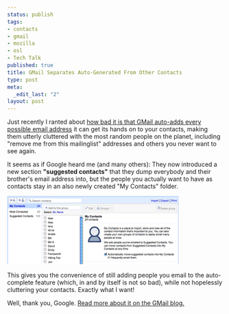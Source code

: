 ```yaml
--- 
status: publish
tags: 
- contacts
- gmail
- mozilla
- osl
- Tech Talk
published: true
title: GMail Separates Auto-Generated From Other Contacts
type: post
meta: 
  _edit_last: "2"
layout: post
---
```

Just recently I ranted about <a href="http://fredericiana.com/2008/06/05/dear-gmail/">how bad it is that GMail auto-adds every possible email address</a> it can get its hands on to your contacts, making them utterly cluttered with the most random people on the planet, including "remove me from this mailinglist" addresses and others you never want to see again.

It seems as if Google heard me (and many others): They now introduced a new section <strong>"suggested contacts"</strong> that they dump everybody and their brother's email address into, but the people you actually want to have as contacts stay in an also newly created "My Contacts" folder.

<img src="/media/wp/2008/07/gmail-contacts.png" alt="" title="Gmail Contacts" width="400" height="159" class="alignnone size-full wp-image-1371" />

This gives you the convenience of still adding people you email to the auto-complete feature (which, in and by itself is not so bad), while not hopelessly cluttering your contacts. Exactly what I want!

Well, thank you, Google. <a href="http://gmailblog.blogspot.com/2008/07/updates-to-gmail-contact-manager.html">Read more about it on the GMail blog.</a>

